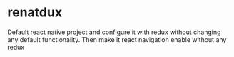 # renatdux
Default react native project and configure it with redux without changing any default functionality.
Then make it react navigation enable without any redux 
